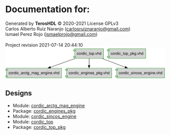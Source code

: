 # Documentation for: 

Generated by **TerosHDL** © 2020-2021 License GPLv3<br>Carlos Alberto Ruiz Naranjo (carlosruiznaranjo@gmail.com)<br>Ismael Perez Rojo (ismaelprojo@gmail.com)<br><br>Project revision 2021-07-14 20:44:10
![system](./doc_internal/dependency_graph.svg "System")
## Designs

- Module: [cordic_arctg_mag_engine ](./doc_internal/cordic_arctg_mag_engine.md)
- Package: [cordic_engines_pkg ](./doc_internal/cordic_engines_pkg.md)
- Module: [cordic_sincos_engine ](./doc_internal/cordic_sincos_engine.md)
- Module: [cordic_top ](./doc_internal/cordic_top.md)
- Package: [cordic_top_pkg ](./doc_internal/cordic_top_pkg.md)

